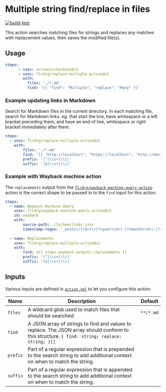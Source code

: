 # Multiple string find/replace in files

[![build-test](https://github.com/flcdrg/replace-multiple-action/actions/workflows/test.yml/badge.svg)](https://github.com/flcdrg/replace-multiple-action/actions/workflows/test.yml)

This action searches matching files for strings and replaces any matches with replacement values, then saves the modified file(s).

## Usage

```yaml
steps:
      - uses: actions/checkout@v3
      - uses: flcdrg/replace-multiple-action@v1
        with:
          files: './*.md'
          find: '[{ "find": "Multiple", "replace": "Many" }]'
```

### Example updating links in Markdown

Search for Markdown files in the current directory. In each matching file, search for Markdown links. eg. that start the line, have whitespace or a left bracket preceding them, and have an end of line, whitespace or right bracket immediately after them.

```yaml
steps:
  - uses: flcdrg/replace-multiple-action@v1
    with:
        files: './*.md'
        find: '[{ "http://localhost": "https://localhost", "http://davidgardiner.net.au": "https://david.gardiner.net.au" }]'
        prefix: '(^|\\s+|\\()'
        suffix: '($|\\s+|\\))'
```

### Example with Wayback machine action

The `replacements` output from the [`flcdrg/wayback-machine-query-action`](https://github.com/marketplace/actions/wayback-machine-query) action is the correct shape to be passed in to the `find` input for this action.

```yaml
steps:
  - name: Wayback Machine Query
    uses: flcdrg/wayback-machine-query-action@v2
    id: wayback
    with:
        source-path: ./lychee/links.json
        timestamp-regex: '_posts\/(\d+)\/(?<year>\d+)-(?<month>\d+)-(?<day>\d+)-'
        
  - name: Replacements
    uses: flcdrg/replace-multiple-action@v1
    with:
        find: ${{ steps.wayback.outputs.replacements }}
        prefix: '(^|\\s+|\\()'
        suffix: '($|\\s+|\\))'
```

## Inputs

Various inputs are defined in [`action.yml`](action.yml) to let you configure this action:

| Name | Description | Default |
| - | - | - |
| `files` | A wildcard glob used to match files that should be searched | `**/*.md` |
| `find` | A JSON array of strings to find and values to replace. The JSON array should conform to this structure. `{ find: string; replace: string; }[]`  | |
| `prefix` | Part of a regular expression that is prepended to the search string to add additional context on when to match the string. | |
| `suffix` | Part of a regular expression that is appended to the search string to add additional context on when to match the string. | |
